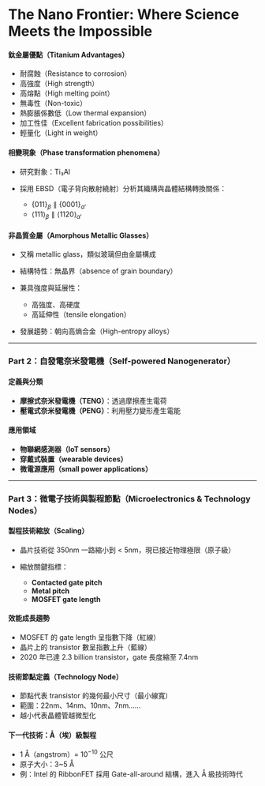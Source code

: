 # The Nano Frontier: Where Science Meets the Impossible

#### 鈦金屬優點（Titanium Advantages）

* 耐腐蝕（Resistance to corrosion）
* 高強度（High strength）
* 高熔點（High melting point）
* 無毒性（Non-toxic）
* 熱膨脹係數低（Low thermal expansion）
* 加工性佳（Excellent fabrication possibilities）
* 輕量化（Light in weight）

#### 相變現象（Phase transformation phenomena）

* 研究對象：Ti₃Al
* 採用 EBSD（電子背向散射繞射）分析其織構與晶體結構轉換關係：

  * $\{011\}_\beta \parallel \{0001\}_{\alpha'}$
  * $\langle 111 \rangle_\beta \parallel \langle 1120 \rangle_{\alpha'}$

#### 非晶質金屬（Amorphous Metallic Glasses）

* 又稱 metallic glass，類似玻璃但由金屬構成
* 結構特性：無晶界（absence of grain boundary）
* 兼具強度與延展性：

  * 高強度、高硬度
  * 高延伸性（tensile elongation）
* 發展趨勢：朝向高熵合金（High-entropy alloys）

---

### Part 2：自發電奈米發電機（Self-powered Nanogenerator）

#### 定義與分類

* **摩擦式奈米發電機（TENG）**：透過摩擦產生電荷
* **壓電式奈米發電機（PENG）**：利用壓力變形產生電能

#### 應用領域

* **物聯網感測器（IoT sensors）**
* **穿戴式裝置（wearable devices）**
* **微電源應用（small power applications）**

---

### Part 3：微電子技術與製程節點（Microelectronics & Technology Nodes）

#### 製程技術縮放（Scaling）

* 晶片技術從 350nm 一路縮小到 < 5nm，現已接近物理極限（原子級）
* 縮放關鍵指標：

  * **Contacted gate pitch**
  * **Metal pitch**
  * **MOSFET gate length**

#### 效能成長趨勢

* MOSFET 的 gate length 呈指數下降（紅線）
* 晶片上的 transistor 數呈指數上升（藍線）
* 2020 年已達 2.3 billion transistor，gate 長度縮至 7.4nm

#### 技術節點定義（Technology Node）

* 節點代表 transistor 的幾何最小尺寸（最小線寬）
* 範圍：22nm、14nm、10nm、7nm……
* 越小代表晶體管越微型化

#### 下一代技術：Å（埃）級製程

* 1 Å（angstrom）= $10^{-10}$ 公尺
* 原子大小：3\~5 Å
* 例：Intel 的 RibbonFET 採用 Gate-all-around 結構，進入 Å 級技術時代
